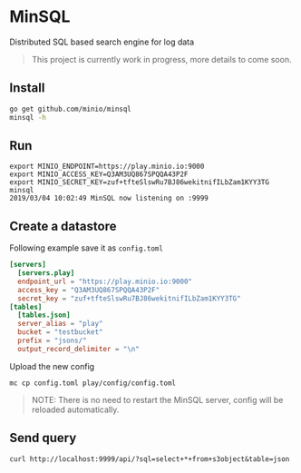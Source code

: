 # MinSQL
Distributed SQL based search engine for log data

> This project is currently work in progress, more details to come soon.

## Install
```sh
go get github.com/minio/minsql
minsql -h
```

## Run
```
export MINIO_ENDPOINT=https://play.minio.io:9000
export MINIO_ACCESS_KEY=Q3AM3UQ867SPQQA43P2F
export MINIO_SECRET_KEY=zuf+tfteSlswRu7BJ86wekitnifILbZam1KYY3TG
minsql
2019/03/04 10:02:49 MinSQL now listening on :9999
```

## Create a datastore
Following example save it as `config.toml`
```toml
[servers]
  [servers.play]
  endpoint_url = "https://play.minio.io:9000"
  access_key = "Q3AM3UQ867SPQQA43P2F"
  secret_key = "zuf+tfteSlswRu7BJ86wekitnifILbZam1KYY3TG"
[tables]
  [tables.json]
  server_alias = "play"
  bucket = "testbucket"
  prefix = "jsons/"
  output_record_delimiter = "\n"
```

Upload the new config
```
mc cp config.toml play/config/config.toml
```

> NOTE: There is no need to restart the MinSQL server, config will be reloaded automatically.

## Send query
```
curl http://localhost:9999/api/?sql=select+*+from+s3object&table=json
```
